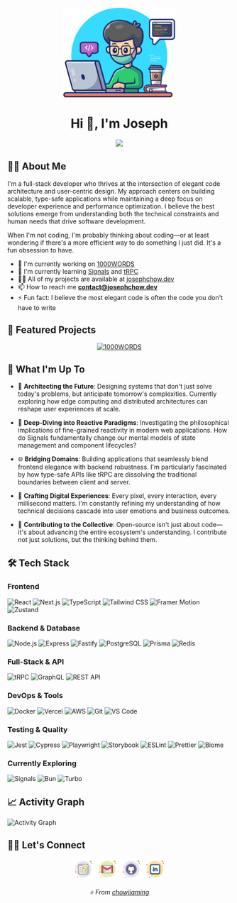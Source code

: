 <p align="center"><img width="50%" height="auto" src="./assets/images/main.png"></p>
<h1 align="center">Hi 👋, I'm Joseph</h1>

<p align="center">
  <a href="https://github.com/DenverCoder1/readme-typing-svg"><img src="https://readme-typing-svg.herokuapp.com?font=Montserrat&duration=3000&color=FA7268&center=true&vCenter=true&multiline=true&width=500&height=60&lines=I+am+a+Frontend+Developer+;Learning+and+creating+are+my+passions"></a>
</p>

## 👨‍💻 About Me

I'm a full-stack developer who thrives at the intersection of elegant code architecture and user-centric design. My approach centers on building scalable, type-safe applications while maintaining a deep focus on developer experience and performance optimization. I believe the best solutions emerge from understanding both the technical constraints and human needs that drive software development.

When I'm not coding, I'm probably thinking about coding—or at least wondering if there's a more efficient way to do something I just did. It's a fun obsession to have.

- 🔭 I'm currently working on [1000WORDS](https://github.com/chowjiaming/1000WORDS)
- 🌱 I'm currently learning [Signals](https://preactjs.com/guide/v10/signals/) and [tRPC](https://trpc.io/)
- 👨‍💻 All of my projects are available at [josephchow.dev](https://josephchow.dev)
- 📫 How to reach me **contact@josephchow.dev**
- ⚡ Fun fact: I believe the most elegant code is often the code you don't have to write

## 🚀 Featured Projects

<div align="center">
  <a href="https://github.com/chowjiaming/1000WORDS">
    <img src="https://github-readme-stats.vercel.app/api/pin/?username=chowjiaming&repo=1000WORDS&theme=radical&hide_border=true" alt="1000WORDS" />
  </a>
</div>

## 🎯 What I'm Up To

- 🧠 **Architecting the Future**: Designing systems that don't just solve today's problems, but anticipate tomorrow's complexities. Currently exploring how edge computing and distributed architectures can reshape user experiences at scale.

- 🔬 **Deep-Diving into Reactive Paradigms**: Investigating the philosophical implications of fine-grained reactivity in modern web applications. How do Signals fundamentally change our mental models of state management and component lifecycles?

- 🌐 **Bridging Domains**: Building applications that seamlessly blend frontend elegance with backend robustness. I'm particularly fascinated by how type-safe APIs like tRPC are dissolving the traditional boundaries between client and server.

- 🎨 **Crafting Digital Experiences**: Every pixel, every interaction, every millisecond matters. I'm constantly refining my understanding of how technical decisions cascade into user emotions and business outcomes.

- 💭 **Contributing to the Collective**: Open-source isn't just about code—it's about advancing the entire ecosystem's understanding. I contribute not just solutions, but the thinking behind them.

## 🛠️ Tech Stack

### Frontend
![React](https://img.shields.io/badge/-React-61DAFB?style=flat-square&logo=react&logoColor=black)
![Next.js](https://img.shields.io/badge/-Next.js-000000?style=flat-square&logo=next.js&logoColor=white)
![TypeScript](https://img.shields.io/badge/-TypeScript-3178C6?style=flat-square&logo=typescript&logoColor=white)
![Tailwind CSS](https://img.shields.io/badge/-Tailwind%20CSS-38B2AC?style=flat-square&logo=tailwind-css&logoColor=white)
![Framer Motion](https://img.shields.io/badge/-Framer%20Motion-0055FF?style=flat-square&logo=framer&logoColor=white)
![Zustand](https://img.shields.io/badge/-Zustand-FF6B35?style=flat-square&logo=react&logoColor=white)

### Backend & Database
![Node.js](https://img.shields.io/badge/-Node.js-339933?style=flat-square&logo=node.js&logoColor=white)
![Express](https://img.shields.io/badge/-Express-000000?style=flat-square&logo=express&logoColor=white)
![Fastify](https://img.shields.io/badge/-Fastify-000000?style=flat-square&logo=fastify&logoColor=white)
![PostgreSQL](https://img.shields.io/badge/-PostgreSQL-336791?style=flat-square&logo=postgresql&logoColor=white)
![Prisma](https://img.shields.io/badge/-Prisma-2D3748?style=flat-square&logo=prisma&logoColor=white)
![Redis](https://img.shields.io/badge/-Redis-DC382D?style=flat-square&logo=redis&logoColor=white)

### Full-Stack & API
![tRPC](https://img.shields.io/badge/-tRPC-398CCB?style=flat-square&logo=trpc&logoColor=white)
![GraphQL](https://img.shields.io/badge/-GraphQL-E10098?style=flat-square&logo=graphql&logoColor=white)
![REST API](https://img.shields.io/badge/-REST%20API-FF6B35?style=flat-square&logo=postman&logoColor=white)

### DevOps & Tools
![Docker](https://img.shields.io/badge/-Docker-2496ED?style=flat-square&logo=docker&logoColor=white)
![Vercel](https://img.shields.io/badge/-Vercel-000000?style=flat-square&logo=vercel&logoColor=white)
![AWS](https://img.shields.io/badge/-AWS-232F3E?style=flat-square&logo=amazon-aws&logoColor=white)
![Git](https://img.shields.io/badge/-Git-F05032?style=flat-square&logo=git&logoColor=white)
![VS Code](https://img.shields.io/badge/-VS%20Code-007ACC?style=flat-square&logo=visual-studio-code&logoColor=white)

### Testing & Quality
![Jest](https://img.shields.io/badge/-Jest-C21325?style=flat-square&logo=jest&logoColor=white)
![Cypress](https://img.shields.io/badge/-Cypress-17202C?style=flat-square&logo=cypress&logoColor=white)
![Playwright](https://img.shields.io/badge/-Playwright-2EAD33?style=flat-square&logo=playwright&logoColor=white)
![Storybook](https://img.shields.io/badge/-Storybook-FF4785?style=flat-square&logo=storybook&logoColor=white)
![ESLint](https://img.shields.io/badge/-ESLint-4B32C3?style=flat-square&logo=eslint&logoColor=white)
![Prettier](https://img.shields.io/badge/-Prettier-F7B93E?style=flat-square&logo=prettier&logoColor=black)
![Biome](https://img.shields.io/badge/-Biome-60A5FA?style=flat-square&logo=biome&logoColor=white)

### Currently Exploring
![Signals](https://img.shields.io/badge/-Signals-673AB8?style=flat-square&logo=preact&logoColor=white)
![Bun](https://img.shields.io/badge/-Bun-000000?style=flat-square&logo=bun&logoColor=white)
![Turbo](https://img.shields.io/badge/-Turbo-EF4444?style=flat-square&logo=vercel&logoColor=white)

## 📈 Activity Graph

![Activity Graph](https://github-readme-activity-graph.vercel.app/graph?username=chowjiaming&theme=react-dark&hide_border=true)

## 🙋‍♀️ Let's Connect

<p align="center">
  <a href="https://josephchow.dev"><img src="./assets/icons/website.png" alt="Website"/></a>
	<a href="mailto:contact@josephchow.dev"><img src="./assets/icons/email.png" alt="Gmail"/></a>
	<a href="https://github.com/chowjiaming"><img src="./assets/icons/github.png" alt="GitHub"/></a>
	<a href="https://linkedin.com/in/chowjiaming"><img src="./assets/icons/linkedin.png" alt="LinkedIn"/></a>
</p>

<p align="center">
  <i>⭐️ From <a href="https://github.com/chowjiaming">chowjiaming</a></i>
</p>

